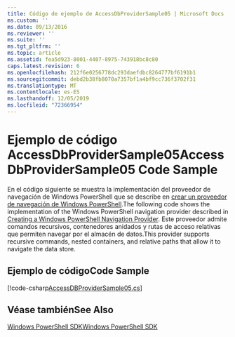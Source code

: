 ```yaml
---
title: Código de ejemplo de AccessDbProviderSample05 | Microsoft Docs
ms.custom: ''
ms.date: 09/13/2016
ms.reviewer: ''
ms.suite: ''
ms.tgt_pltfrm: ''
ms.topic: article
ms.assetid: fea5d923-8001-4407-8975-743918bc8c80
caps.latest.revision: 6
ms.openlocfilehash: 212f6e0256778dc293daefdbc8264777bf6191b1
ms.sourcegitcommit: debd2b38fb8070a7357bf1a4bf9cc736f3702f31
ms.translationtype: MT
ms.contentlocale: es-ES
ms.lasthandoff: 12/05/2019
ms.locfileid: "72366954"
---
```

# <a name="accessdbprovidersample05-code-sample"></a><span data-ttu-id="e2c7a-102">Ejemplo de código AccessDbProviderSample05</span><span class="sxs-lookup"><span data-stu-id="e2c7a-102">AccessDbProviderSample05 Code Sample</span></span>

<span data-ttu-id="e2c7a-103">En el código siguiente se muestra la implementación del proveedor de navegación de Windows PowerShell que se describe en [crear un proveedor de navegación de Windows PowerShell](./creating-a-windows-powershell-navigation-provider.md).</span><span class="sxs-lookup"><span data-stu-id="e2c7a-103">The following code shows the implementation of the Windows PowerShell navigation provider described in [Creating a Windows PowerShell Navigation Provider](./creating-a-windows-powershell-navigation-provider.md).</span></span> <span data-ttu-id="e2c7a-104">Este proveedor admite comandos recursivos, contenedores anidados y rutas de acceso relativas que permiten navegar por el almacén de datos.</span><span class="sxs-lookup"><span data-stu-id="e2c7a-104">This provider supports recursive commands, nested containers, and relative paths that allow it to navigate the data store.</span></span>

## <a name="code-sample"></a><span data-ttu-id="e2c7a-105">Ejemplo de código</span><span class="sxs-lookup"><span data-stu-id="e2c7a-105">Code Sample</span></span>

[!code-csharp[AccessDBProviderSample05.cs](../../../../powershell-sdk-samples/SDK-2.0/csharp/AccessDBProviderSample05/AccessDBProviderSample05.cs#L11-L1960 "AccessDBProviderSample05.cs")]

## <a name="see-also"></a><span data-ttu-id="e2c7a-106">Véase también</span><span class="sxs-lookup"><span data-stu-id="e2c7a-106">See Also</span></span>

[<span data-ttu-id="e2c7a-107">Windows PowerShell SDK</span><span class="sxs-lookup"><span data-stu-id="e2c7a-107">Windows PowerShell SDK</span></span>](../windows-powershell-reference.md)
